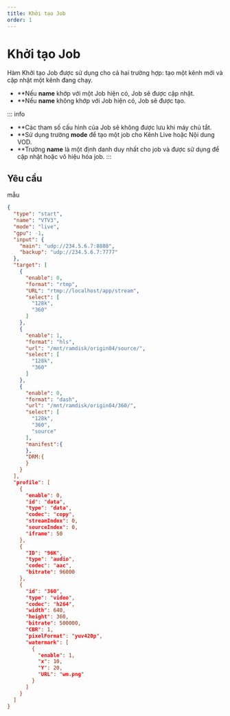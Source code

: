 ```yaml
---
title: Khởi tạo Job
order: 1
---
```


# Khởi tạo Job

Hàm Khởi tạo Job được sử dụng cho cả hai trường hợp: tạo một kênh mới và cập nhật một kênh đang chạy.

- **Nếu **name** khớp với một Job hiện có, Job sẽ được cập nhật.
- **Nếu **name** không khớp với Job hiện có, Job sẽ được tạo.

::: info

- **Các tham số cấu hình của Job sẽ không được lưu khi máy chủ tắt.
- **Sử dụng trường **mode** để tạo một job cho Kênh Live hoặc Nội dung VOD.
- **Trường **name** là một định danh duy nhất cho job và được sử dụng để cập nhật hoặc vô hiệu hóa job.
:::

## Yêu cầu

mẫu

```json
{
  "type": "start",
  "name": "VTV3",
  "mode": "live",
  "gpu": -1,
  "input": {
    "main": "udp://234.5.6.7:8888",
    "backup": "udp://234.5.6.7:7777"
  },
  "target": [
    {
      "enable": 0,
      "format": "rtmp",
      "URL": "rtmp://localhost/app/stream",
      "select": [
        "128k",
        "360"
      ]
    },
    {
      "enable": 1,
      "format": "hls",
      "url": "/mnt/ramdisk/origin04/source/",
      "select": [
        "128k",
        "360"
      ]
    },
    {
      "enable": 0,
      "format": "dash",
      "url": "/mnt/ramdisk/origin04/360/",
      "select": [
        "128k",
        "360",
        "source"
      ],
      "manifest":{
      },
      "DRM:{
      }
    }
  ],
  "profile": [
    {
      "enable": 0,
      "id": "data",
      "type": "data",
      "codec": "copy",
      "streamIndex": 0,
      "sourceIndex": 0,
      "iframe": 50
    },
    {
      "ID": "96K",
      "type": "audio",
      "codec": "aac",
      "bitrate": 96000
    },
    {
      "id": "360",
      "type": "video",
      "codec": "h264",
      "width": 640,
      "height": 360,
      "bitrate": 500000,
      "CBR": 1,
      "pixelFormat": "yuv420p",
      "watermark": [
        {
          "enable": 1,
          "x": 10,
          "Y": 20,
          "URL": "wm.png"
        }
      ]
    }
  ]
}
```
